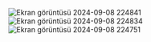 ![Ekran görüntüsü 2024-09-08 224841](https://github.com/user-attachments/assets/d81220fc-df33-42ce-a142-0709bd73f513)
![Ekran görüntüsü 2024-09-08 224834](https://github.com/user-attachments/assets/39ab7fee-11bc-4af4-befd-a505f456f9e2)
![Ekran görüntüsü 2024-09-08 224751](https://github.com/user-attachments/assets/8dc415c9-3e1d-4b3e-908a-803fc3ea0055)
